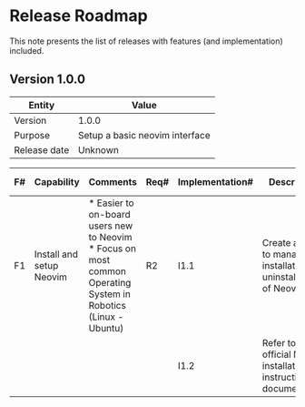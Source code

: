 # Release Roadmap

This note presents the list of releases with features (and implementation) included.

## Version 1.0.0

| Entity | Value |
| --- | --- |
| Version | 1.0.0 |
| Purpose | Setup a basic neovim interface |
| Release date | Unknown |

| F# | Capability | Comments | Req# | Implementation# | Description | Challenges | Decision | Progress State |
| --- | --- | --- | --- | --- | --- | --- | --- | --- |
| F1 | Install and setup Neovim | \* Easier to on-board users new to Neovim<br>\* Focus on most common Operating System in Robotics (Linux - Ubuntu) | R2 | I1.1 | Create a utility to manage the installation / uninstallation of Neovim | \* Supporting a wide range of OS and evolving software | OK | DONE |
| | | | | I1.2 | Refer to the official Neovim installation instructions in documentation | | OK | DONE |
